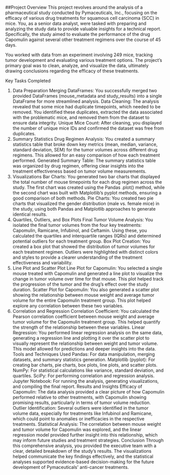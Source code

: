 ##Project Overview
This project revolves around the analysis of a pharmaceutical study conducted by Pymaceuticals, Inc., focusing on the efficacy of various drug treatments for squamous cell carcinoma (SCC) in mice. You, as a senior data analyst, were tasked with preparing and analyzing the study data to provide valuable insights for a technical report. Specifically, the study aimed to evaluate the performance of the drug Capomulin against several other treatment regimens over the course of 45 days.

You worked with data from an experiment involving 249 mice, tracking tumor development and evaluating various treatment options. The project’s primary goal was to clean, analyze, and visualize the data, ultimately drawing conclusions regarding the efficacy of these treatments.

Key Tasks Completed
1. Data Preparation
Merging DataFrames: You successfully merged two provided DataFrames (mouse_metadata and study_results) into a single DataFrame for more streamlined analysis.
Data Cleaning: The analysis revealed that some mice had duplicate timepoints, which needed to be removed. You identified these duplicates, extracted the data associated with the problematic mice, and removed them from the dataset to ensure data integrity.
Unique Mice Count: After cleaning, you displayed the number of unique mice IDs and confirmed the dataset was free from duplicates.
2. Summary Statistics
Drug Regimen Analysis: You created a summary statistics table that broke down key metrics (mean, median, variance, standard deviation, SEM) for the tumor volumes across different drug regimens. This allowed for an easy comparison of how each treatment performed.
Generated Summary Table: The summary statistics table was organized by drug regimen, offering clear insights into the treatment effectiveness based on tumor volume measurements.
3. Visualizations
Bar Charts: You generated two bar charts that displayed the total number of mouse timepoints for each drug regimen across the study. The first chart was created using the Pandas .plot() method, while the second chart was built with Matplotlib’s pyplot methods, ensuring a good comparison of both methods.
Pie Charts: You created two pie charts that visualized the gender distribution (male vs. female mice) in the study, using both Pandas and Matplotlib approaches to generate identical results.
4. Quartiles, Outliers, and Box Plots
Final Tumor Volume Analysis: You isolated the final tumor volumes from the four key treatments: Capomulin, Ramicane, Infubinol, and Ceftamin. Using these, you calculated the quartiles and interquartile ranges (IQRs) and determined potential outliers for each treatment group.
Box Plot Creation: You created a box plot that showed the distribution of tumor volumes for each treatment regimen. Outliers were highlighted with distinct colors and styles to provide a clearer understanding of the treatment effectiveness and variability.
5. Line Plot and Scatter Plot
Line Plot for Capomulin: You selected a single mouse treated with Capomulin and generated a line plot to visualize the change in tumor volume over time for that mouse. This plot helped track the progression of the tumor and the drug’s effect over the study duration.
Scatter Plot for Capomulin: You also generated a scatter plot showing the relationship between mouse weight and average tumor volume for the entire Capomulin treatment group. This plot helped explore any correlation between these two variables.
6. Correlation and Regression
Correlation Coefficient: You calculated the Pearson correlation coefficient between mouse weight and average tumor volume for the Capomulin treatment group. This helped quantify the strength of the relationship between these variables.
Linear Regression: You performed linear regression analysis on the same data, generating a regression line and plotting it over the scatter plot to visually represent the relationship between weight and tumor volume. This model allowed for predictions and deeper insights into the data.
Tools and Techniques Used
Pandas: For data manipulation, merging datasets, and summary statistics generation.
Matplotlib (pyplot): For creating bar charts, pie charts, box plots, line plots, and scatter plots.
NumPy: For statistical calculations like variance, standard deviation, and quartiles.
SciPy: For performing correlation and regression analysis.
Jupyter Notebook: For running the analysis, generating visualizations, and compiling the final report.
Results and Insights
Efficacy of Capomulin: The data analysis provided a clear picture of how Capomulin performed relative to other treatments, with Capomulin showing promising results, particularly in terms of tumor volume reduction.
Outlier Identification: Several outliers were identified in the tumor volume data, especially for treatments like Infubinol and Ramicane, which could point to anomalies or inefficacies in the respective treatments.
Statistical Analysis: The correlation between mouse weight and tumor volume for Capomulin was explored, and the linear regression model provided further insight into this relationship, which may inform future studies and treatment strategies.
Conclusion
Through this comprehensive analysis, you provided the executive team with a clear, detailed breakdown of the study’s results. The visualizations helped communicate the key findings effectively, and the statistical analyses supported evidence-based decision-making for the future development of Pymaceuticals' anti-cancer treatments.







